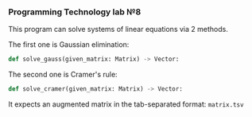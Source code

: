 ### Programming Technology lab №8
This program can solve systems of linear equations via 2 methods.

The first one is Gaussian elimination:
```python
def solve_gauss(given_matrix: Matrix) -> Vector:
```

The second one is Cramer's rule:
```python
def solve_cramer(given_matrix: Matrix) -> Vector:
```

It expects an augmented matrix in the tab-separated format: `matrix.tsv`